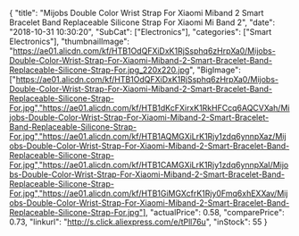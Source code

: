 {
	"title": "Mijobs Double Color Wrist Strap For Xiaomi Miband 2 Smart Bracelet Band Replaceable Silicone Strap For Xiaomi Mi Band  2",
	"date": "2018-10-31 10:30:20",
	"SubCat": ["Electronics"],
	"categories": ["Smart Electronics"],
	"thumbnailImage": "https://ae01.alicdn.com/kf/HTB1OdQFXiDxK1RjSsphq6zHrpXa0/Mijobs-Double-Color-Wrist-Strap-For-Xiaomi-Miband-2-Smart-Bracelet-Band-Replaceable-Silicone-Strap-For.jpg_220x220.jpg",
	"BigImage": ["https://ae01.alicdn.com/kf/HTB1OdQFXiDxK1RjSsphq6zHrpXa0/Mijobs-Double-Color-Wrist-Strap-For-Xiaomi-Miband-2-Smart-Bracelet-Band-Replaceable-Silicone-Strap-For.jpg","https://ae01.alicdn.com/kf/HTB1dKcFXirxK1RkHFCcq6AQCVXah/Mijobs-Double-Color-Wrist-Strap-For-Xiaomi-Miband-2-Smart-Bracelet-Band-Replaceable-Silicone-Strap-For.jpg","https://ae01.alicdn.com/kf/HTB1AQMGXiLrK1Rjy1zdq6ynnpXaz/Mijobs-Double-Color-Wrist-Strap-For-Xiaomi-Miband-2-Smart-Bracelet-Band-Replaceable-Silicone-Strap-For.jpg","https://ae01.alicdn.com/kf/HTB1CAMGXiLrK1Rjy1zdq6ynnpXaI/Mijobs-Double-Color-Wrist-Strap-For-Xiaomi-Miband-2-Smart-Bracelet-Band-Replaceable-Silicone-Strap-For.jpg","https://ae01.alicdn.com/kf/HTB1GiMGXcfrK1Rjy0Fmq6xhEXXav/Mijobs-Double-Color-Wrist-Strap-For-Xiaomi-Miband-2-Smart-Bracelet-Band-Replaceable-Silicone-Strap-For.jpg"],
	"actualPrice": 0.58,
	"comparePrice": 0.73,
	"linkurl": "http://s.click.aliexpress.com/e/tPll76u",
	"inStock": 55
}
